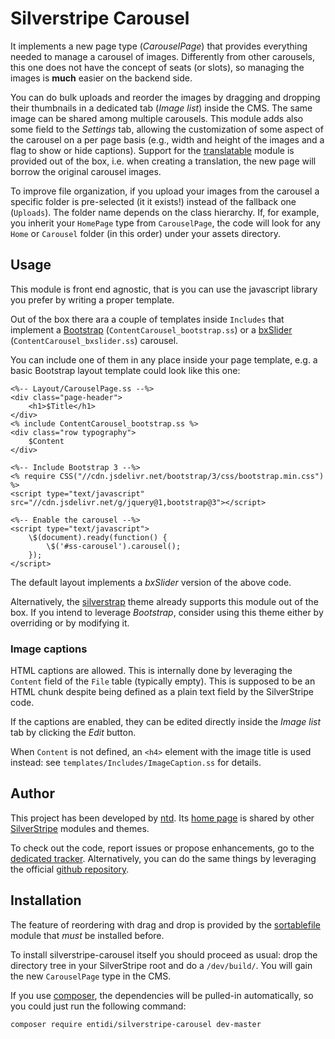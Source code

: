 Silverstripe Carousel
=====================

It implements a new page type (_CarouselPage_) that provides everything
needed to manage a carousel of images. Differently from other carousels,
this one does not have the concept of seats (or slots), so managing the
images is **much** easier on the backend side.

You can do bulk uploads and reorder the images by dragging and dropping
their thumbnails in a dedicated tab (_Image list_) inside the CMS. The
same image can be shared among multiple carousels. This module adds also
some field to the _Settings_ tab, allowing the customization of some
aspect of the carousel on a per page basis (e.g., width and height of
the images and a flag to show or hide captions). Support for the
[translatable](https://github.com/silverstripe/silverstripe-translatable)
module is provided out of the box, i.e. when creating a translation,
the new page will borrow the original carousel images.

To improve file organization, if you upload your images from the
carousel a specific folder is pre-selected (it it exists!) instead of
the fallback one (`Uploads`). The folder name depends on the class
hierarchy. If, for example, you inherit your `HomePage` type from
`CarouselPage`, the code will look for any `Home` or `Carousel` folder
(in this order) under your assets directory.

Usage
-----

This module is front end agnostic, that is you can use the javascript
library you prefer by writing a proper template.

Out of the box there ara a couple of templates inside `Includes` that
implement a [Bootstrap](http://getbootstrap.com/javascript/#carousel)
(`ContentCarousel_bootstrap.ss`) or a [bxSlider](http://bxslider.com/)
(`ContentCarousel_bxslider.ss`) carousel.

You can include one of them in any place inside your page template, e.g.
a basic Bootstrap layout template could look like this one:

    <%-- Layout/CarouselPage.ss --%>
    <div class="page-header">
        <h1>$Title</h1>
    </div>
    <% include ContentCarousel_bootstrap.ss %>
    <div class="row typography">
        $Content
    </div>

    <%-- Include Bootstrap 3 --%>
    <% require CSS("//cdn.jsdelivr.net/bootstrap/3/css/bootstrap.min.css") %>
    <script type="text/javascript" src="//cdn.jsdelivr.net/g/jquery@1,bootstrap@3"></script>

    <%-- Enable the carousel --%>
    <script type="text/javascript">
        \$(document).ready(function() {
            \$('#ss-carousel').carousel();
        });
    </script>

The default layout implements a _bxSlider_ version of the above code.

Alternatively, the [silverstrap](http://dev.entidi.com/p/silverstrap/)
theme already supports this module out of the box. If you intend to
leverage _Bootstrap_, consider using this theme either by overriding
or by modifying it.

### Image captions

HTML captions are allowed. This is internally done by leveraging the
`Content` field of the `File` table (typically empty). This is supposed
to be an HTML chunk despite being defined as a plain text field by the
SilverStripe code.

If the captions are enabled, they can be edited directly inside the
_Image list_ tab by clicking the _Edit_ button.

When `Content` is not defined, an `<h4>` element with the image title is
used instead: see `templates/Includes/ImageCaption.ss` for details.

Author
------

This project has been developed by [ntd](mailto:ntd@entidi.it). Its
[home page](http://silverstripe.entidi.com/) is shared by other
[SilverStripe](http://www.silverstripe.org/) modules and themes.

To check out the code, report issues or propose enhancements, go to the
[dedicated tracker](http://dev.entidi.com/p/silverstripe-carousel).
Alternatively, you can do the same things by leveraging the official
[github repository](https://github.com/ntd/silverstripe-carousel).

Installation
------------

The feature of reordering with drag and drop is provided by the
[sortablefile](https://github.com/bummzack/sortablefile) module that
*must* be installed before.

To install silverstripe-carousel itself you should proceed as usual:
drop the directory tree in your SilverStripe root and do a
`/dev/build/`. You will gain the new `CarouselPage` type in the CMS.

If you use [composer](https://getcomposer.org/), the dependencies will
be pulled-in automatically, so you could just run the following command:

    composer require entidi/silverstripe-carousel dev-master
